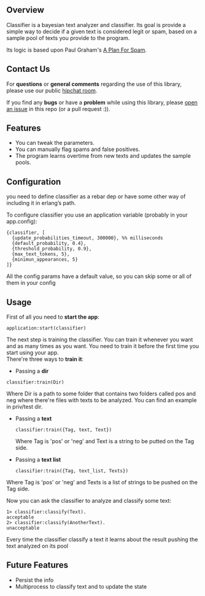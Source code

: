 ## <a name='overview'>Overview</a>

Classifier is a bayesian text analyzer and classifier. Its goal is provide a simple way to decide if a given text is considered legit or spam, based on a sample pool of texts you provide to the program.

Its logic is based upon Paul Graham's [A Plan For Spam](http://www.paulgraham.com/spam.html "A Plan For Spam").

## <a name='Contact Us'>Contact Us</a>

For **questions** or **general comments** regarding the use of this library, please use our public
[hipchat room](https://www.hipchat.com/gpBpW3SsT).

If you find any **bugs** or have a **problem** while using this library, please [open an issue](https://github.com/inaka/classifier/issues/new) in this repo (or a pull request :)).

## <a name='features'>Features</a>

- You can tweak the parameters.
- You can manually flag spams and false positives.
- The program learns overtime from new texts and updates the sample pools.

## <a name='configuration'>Configuration</a>
  you need to define classifier as a rebar dep or have some other way of including it in erlang’s path.

  To configure classifier you use an application variable (probably in your app.config):

```  
{classifier, [  
  {update_probabilities_timeout, 300000}, %% milliseconds  
  {default_probability, 0.4},  
  {threshold_probability, 0.9},  
  {max_text_tokens, 5},  
  {minimun_appearances, 5}  
]} 
```

  All the config params have a default value, so you can skip some or all of them in your config 

## <a name='usage'>Usage</a>
  First of all you need to __start the app__:

  ```
  application:start(classifier)
  ```
  The next step is training the classifier. You can train it whenever you want and as many times as you want. You need to train it before the first time you start using your app.  
  There're three ways to __train it__:  
  * Passing a __dir__ 
     
  ```
  classifier:train(Dir)
  ```  
  
  Where Dir is a path to some folder that contains two folders called pos and neg where there're files with texts to be analyzed.
  You can find an example in priv/test dir.
  * Passing a __text__
     
      ```
      classifier:train({Tag, text, Text})
      ```  
  
      Where Tag is 'pos' or 'neg' and Text is a string to be putted on the Tag side.
  * Passing a __text list__
     
      ```
      classifier:train({Tag, text_list, Texts})
      ``` 
  Where Tag is 'pos' or 'neg' and Texts is a list of strings to be pushed on the Tag side.
  
Now you can ask the classifier to analyze and classify some text:
  ```
  1> classifier:classify(Text).
  acceptable
  2> classifier:classify(AnotherText).
  unacceptable
  ```
Every time the classifier classify a text it learns about the result pushing the text analyzed on its pool
  
## <a name='features'>Future Features</a>
  - Persist the info
  - Multiprocess to classify text and to update the state
